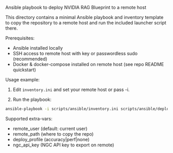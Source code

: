 Ansible playbook to deploy NVIDIA RAG Blueprint to a remote host

This directory contains a minimal Ansible playbook and inventory template to copy the repository to a remote host and run the included launcher script there.

Prerequisites:
- Ansible installed locally
- SSH access to remote host with key or passwordless sudo (recommended)
- Docker & docker-compose installed on remote host (see repo README quickstart)

Usage example:

1. Edit `inventory.ini` and set your remote host or pass -i.

2. Run the playbook:

```bash
ansible-playbook -i scripts/ansible/inventory.ini scripts/ansible/deploy.yaml --extra-vars "remote_path=/opt/rag deploy_profile=accuracy"
```

Supported extra-vars:
- remote_user (default: current user)
- remote_path (where to copy the repo)
- deploy_profile (accuracy|perf|none)
- ngc_api_key (NGC API key to export on remote)

